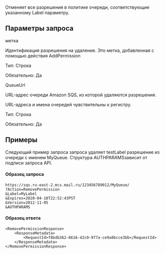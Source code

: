 Отменяет все разрешения в политике очереди, соответствующие указанному Label параметру.

## Параметры запроса

метка

Идентификация разрешения на удаление. Это метка, добавленная с помощью действия AddPermission

Тип: Строка

Обязательно: Да

QueueUrl

URL-адрес очереди Amazon SQS, из которой удаляются разрешения.

URL-адреса и имена очередей чувствительны к регистру.

Тип: Строка

Обязательно: Да

## Примеры

Следующий пример запроса запроса удаляет testLabel разрешение из очереди с именем MyQueue. Структура AUTHPARAMSзависит от подписи запроса API.

#### Образец запроса

```
https://sqs.ru-east-2.mcs.mail.ru/123456789012/MyQueue/
?Action=RemovePermission
&Label=MyLabel
&Expires=2020-04-18T22:52:43PST
&Version=2012-11-05
&AUTHPARAMS
```

#### Образец ответа

```
<RemovePermissionResponse>
    <ResponseMetadata>
        <RequestId>f8bdb362-6616-42c0-977a-ce9a8bcce3bb</RequestId>
    </ResponseMetadata>
</RemovePermissionResponse>
```
